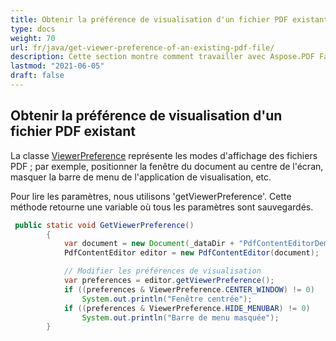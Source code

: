 ```yaml
---
title: Obtenir la préférence de visualisation d'un fichier PDF existant
type: docs
weight: 70
url: fr/java/get-viewer-preference-of-an-existing-pdf-file/
description: Cette section montre comment travailler avec Aspose.PDF Facades en utilisant la classe PdfContentEditor.
lastmod: "2021-06-05"
draft: false
---
```


## Obtenir la préférence de visualisation d'un fichier PDF existant

La classe [ViewerPreference](https://reference.aspose.com/pdf/java/com.aspose.pdf.facades/viewerpreference) représente les modes d'affichage des fichiers PDF ; par exemple, positionner la fenêtre du document au centre de l'écran, masquer la barre de menu de l'application de visualisation, etc.

Pour lire les paramètres, nous utilisons 'getViewerPreference'. Cette méthode retourne une variable où tous les paramètres sont sauvegardés.

```java
 public static void GetViewerPreference()
        {
            var document = new Document(_dataDir + "PdfContentEditorDemo_SetViewerPreference.pdf");
            PdfContentEditor editor = new PdfContentEditor(document);

            // Modifier les préférences de visualisation
            var preferences = editor.getViewerPreference();
            if ((preferences & ViewerPreference.CENTER_WINDOW) != 0)
                System.out.println("Fenêtre centrée");
            if ((preferences & ViewerPreference.HIDE_MENUBAR) != 0)
                System.out.println("Barre de menu masquée");
        }
```